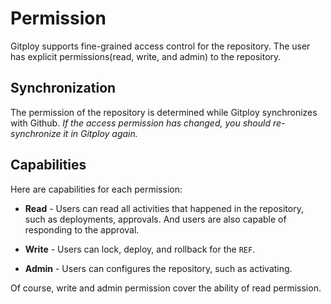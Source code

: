 # Permission

Gitploy supports fine-grained access control for the repository. The user has explicit permissions(read, write, and admin) to the repository.

## Synchronization
The permission of the repository is determined while Gitploy synchronizes with Github. *If the access permission has changed, you should re-synchronize it in Gitploy again.*

## Capabilities

Here are capabilities for each permission: 

* **Read** - Users can read all activities that happened in the repository, such as deployments, approvals. And users are also capable of responding to the approval.

* **Write** - Users can lock, deploy, and rollback for the `REF`. 

* **Admin** - Users can configures the repository, such as activating.

Of course, write and admin permission cover the ability of read permission.
